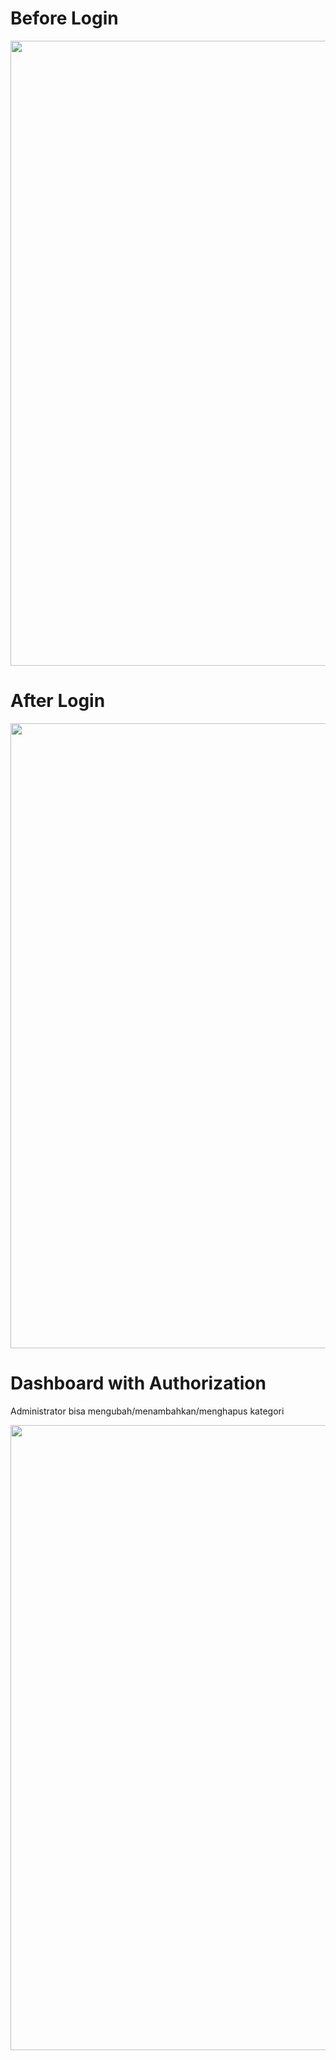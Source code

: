 <div style="justify-content: start">
  <h1>Before Login</h1>
  <img src="https://media.discordapp.net/attachments/700351934195957760/1052711913068433408/Screenshot_35.png" alt="" height="1000" width="1000" />
  <h1>After Login</h1>
  <img src="https://media.discordapp.net/attachments/700351934195957760/1052711912443490414/IMG_20221215_052055_502.png" alt=""  height="1000" width="1000"/>
  <h1>Dashboard with Authorization</h1>
  <p>Administrator bisa mengubah/menambahkan/menghapus kategori</p>
  <img src="https://media1.giphy.com/media/g8AsVGBdP4jkq8cVvo/giphy.gif?cid=790b7611ffaa3e8101992a38578780dab17694b0305c7f48&rid=giphy.gif&ct=g" alt="" height="1000" width="1000" />
</div>
